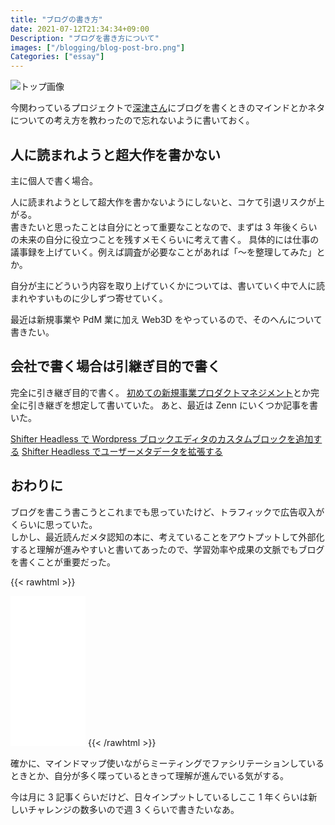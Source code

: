 ```yaml
---
title: "ブログの書き方"
date: 2021-07-12T21:34:34+09:00
Description: "ブログを書き方について"
images: ["/blogging/blog-post-bro.png"]
Categories: ["essay"]
---
```


![トップ画像](/blogging/blog-post-bro.png)

今関わっているプロジェクトで[深津さん](https://twitter.com/fladdict)にブログを書くときのマインドとかネタについての考え方を教わったので忘れないように書いておく。

## 人に読まれようと超大作を書かない

主に個人で書く場合。

人に読まれようとして超大作を書かないようにしないと、コケて引退リスクが上がる。  
書きたいと思ったことは自分にとって重要なことなので、まずは 3 年後くらいの未来の自分に役立つことを残すメモくらいに考えて書く。
具体的には仕事の議事録を上げていく。例えば調査が必要なことがあれば「〜を整理してみた」とか。

自分が主にどういう内容を取り上げていくかについては、書いていく中で人に読まれやすいものに少しずつ寄せていく。

最近は新規事業や PdM 業に加え Web3D をやっているので、そのへんについて書きたい。

## 会社で書く場合は引継ぎ目的で書く

完全に引き継ぎ目的で書く。
[初めての新規事業プロダクトマネジメント](/post/first-startup-project-management)とか完全に引き継ぎを想定して書いていた。
あと、最近は Zenn にいくつか記事を書いた。

[Shifter Headless で Wordpress ブロックエディタのカスタムブロックを追加する](https://zenn.dev/takasing/articles/first-custom-block)
[Shifter Headless でユーザーメタデータを拡張する](https://zenn.dev/takasing/articles/extend-headless-wordpress-user)

## おわりに

ブログを書こう書こうとこれまでも思っていたけど、トラフィックで広告収入がくらいに思っていた。  
しかし、最近読んだメタ認知の本に、考えていることをアウトプットして外部化すると理解が進みやすいと書いてあったので、学習効率や成果の文脈でもブログを書くことが重要だった。

{{< rawhtml >}}

<iframe style="width:120px;height:240px;" marginwidth="0" marginheight="0" scrolling="no" frameborder="0" src="//rcm-fe.amazon-adsystem.com/e/cm?lt1=_blank&bc1=000000&IS2=1&bg1=FFFFFF&fc1=000000&lc1=0000FF&t=takasing-22&language=ja_JP&o=9&p=8&l=as4&m=amazon&f=ifr&ref=as_ss_li_til&asins=B08DFPYM3D&linkId=35efa26f710625b037bf2bebe538cf90"></iframe>
{{< /rawhtml >}}

確かに、マインドマップ使いながらミーティングでファシリテーションしているときとか、自分が多く喋っているときって理解が進んでいる気がする。

今は月に 3 記事くらいだけど、日々インプットしているしここ 1 年くらいは新しいチャレンジの数多いので週 3 くらいで書きたいなあ。
